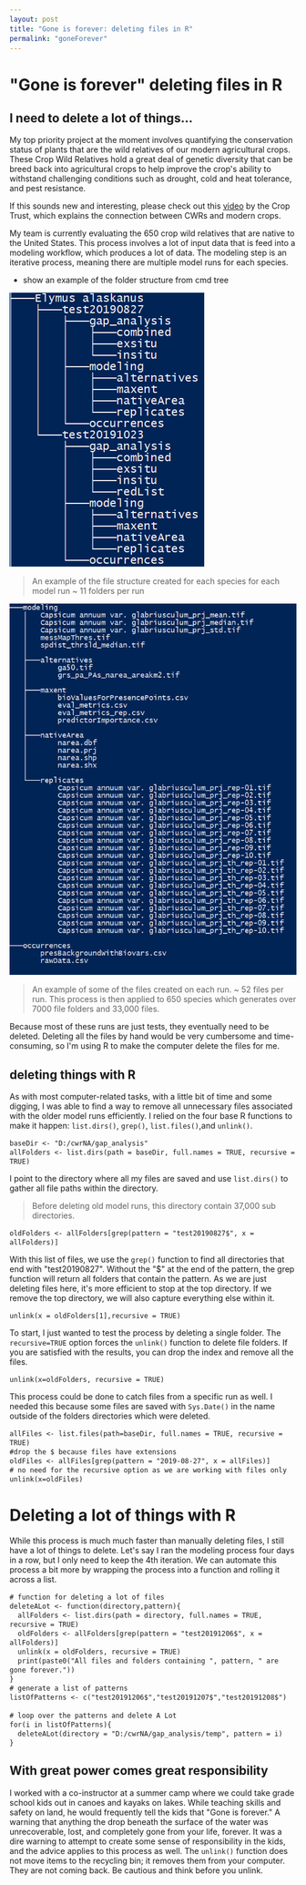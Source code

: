 ```yaml
---
layout: post
title: "Gone is forever: deleting files in R"
permalink: "goneForever"
---
```


# "Gone is forever" deleting files in R

## I need to delete a lot of things...

My top priority project at the moment involves quantifying the conservation status of plants that are the wild relatives of our modern agricultural crops. These Crop Wild Relatives hold a great deal of genetic diversity that can be breed back into agricultural crops to help improve the crop's ability to withstand challenging conditions such as drought, cold and heat tolerance, and pest resistance.

If this sounds new and interesting, please check out this [video]([https://vimeo.com/166853358](https://vimeo.com/166853358)) by the Crop Trust, which explains the connection between CWRs and modern crops.

My team is currently evaluating the 650 crop wild relatives that are native to the United States. This process involves a lot of input data that is feed into a modeling workflow, which produces a lot of data. The modeling step is an iterative process, meaning there are multiple model runs for each species.

- show an example of the folder structure from cmd tree

![Large background area](/assests/goneIsForever/folderStructure.png)
 > An example of the file structure created for each species for each model run ~ 11 folders per run


![files](/assests/goneIsForever/capsicumFiles.png)

> An example of some of the files created on each run. ~ 52 files per run. This process is then applied to 650 species which generates over 7000 file folders and 33,000 files.

Because most of these runs are just tests, they eventually need to be deleted. Deleting all the files by hand would be very cumbersome and time-consuming, so I'm using R to make the computer delete the files for me.

## deleting things with R

As with most computer-related tasks, with a little bit of time and some digging, I was able to find a way to remove all unnecessary files associated with the older model runs efficiently. I relied on the four base R functions to make it happen: `list.dirs()`, `grep()`, `list.files()`,and `unlink()`.

    baseDir <- "D:/cwrNA/gap_analysis"
    allFolders <- list.dirs(path = baseDir, full.names = TRUE, recursive = TRUE)

I point to the directory where all my files are saved and use `list.dirs()` to gather all file paths within the directory.

> Before deleting old model runs, this directory contain 37,000 sub directories.

    oldFolders <- allFolders[grep(pattern = "test20190827$", x = allFolders)]

With this list of files, we use the `grep()` function to find all directories that end with "test20190827". Without the "$" at the end of the pattern, the grep function will return all folders that contain the pattern. As we are just deleting files here, it's more efficient to stop at the top directory. If we remove the top directory, we will also capture everything else within it.

    unlink(x = oldFolders[1],recursive = TRUE)

To start, I just wanted to test the process by deleting a single folder. The `recursive=TRUE` option forces the `unlink()` function to delete file folders. If you are satisfied with the results, you can drop the index and remove all the files.

    unlink(x=oldFolders, recursive = TRUE)

This process could be done to catch files from a specific run as well. I needed this because some files are saved with `Sys.Date()` in the name outside of the folders directories which were deleted.

    allFiles <- list.files(path=baseDir, full.names = TRUE, recursive = TRUE)
    #drop the $ because files have extensions
    oldFiles <- allFiles[grep(pattern = "2019-08-27", x = allFiles)]
    # no need for the recursive option as we are working with files only
    unlink(x=oldFiles)

# Deleting a lot of things with R

While this process is much much faster than manually deleting files, I still have a lot of things to delete. Let's say I ran the modeling process four days in a row, but I only need to keep the 4th iteration. We can automate this process a bit more by wrapping the process into a function and rolling it across a list.

    # function for deleting a lot of files
    deleteALot <- function(directory,pattern){
      allFolders <- list.dirs(path = directory, full.names = TRUE, recursive = TRUE)
      oldFolders <- allFolders[grep(pattern = "test20191206$", x = allFolders)]
      unlink(x = oldFolders, recursive = TRUE)
      print(paste0("All files and folders containing ", pattern, " are gone forever."))
    }
    # generate a list of patterns
    listOfPatterns <- c("test20191206$","test20191207$","test20191208$")

    # loop over the patterns and delete A Lot
    for(i in listOfPatterns){
      deleteALot(directory = "D:/cwrNA/gap_analysis/temp", pattern = i)
    }

## With great power comes great responsibility

I worked with a co-instructor at a summer camp where we could take grade school kids out in canoes and kayaks on lakes. While teaching skills and safety on land, he would frequently tell the kids that "Gone is forever." A warning that anything the drop beneath the surface of the water was unrecoverable, lost, and completely gone from your life, forever.
It was a dire warning to attempt to create some sense of responsibility in the kids, and the advice applies to this process as well. The `unlink()` function does not move items to the recycling bin; it removes them from your computer. They are not coming back. Be cautious and think before you unlink.
